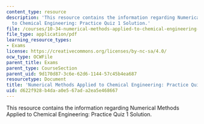 ```yaml
---
content_type: resource
description: 'This resource contains the information regarding Numerical Methods Applied
  to Chemical Engineering: Practice Quiz 1 Solution.'
file: /courses/10-34-numerical-methods-applied-to-chemical-engineering-fall-2015/d622f928b4daa0e567ada2ea5e468667_MIT10_34F15_Quiz1solution.pdf
file_type: application/pdf
learning_resource_types:
- Exams
license: https://creativecommons.org/licenses/by-nc-sa/4.0/
ocw_type: OCWFile
parent_title: Exams
parent_type: CourseSection
parent_uid: 9d170d87-3c6e-62d6-1144-57c45b4ea687
resourcetype: Document
title: 'Numerical Methods Applied to Chemical Engineering: Practice Quiz 1 Solution'
uid: d622f928-b4da-a0e5-67ad-a2ea5e468667
---
```

This resource contains the information regarding Numerical Methods Applied to Chemical Engineering: Practice Quiz 1 Solution.